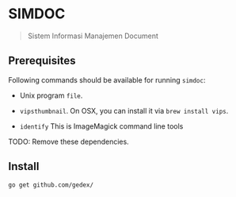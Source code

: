 SIMDOC
======

> Sistem Informasi Manajemen Document

## Prerequisites

Following commands should be available for running `simdoc`:

* Unix program `file`.

* `vipsthumbnail`.
  On OSX, you can install it via `brew install vips`.

* `identify`
  This is ImageMagick command line tools

TODO: Remove these dependencies.

## Install

```
go get github.com/gedex/
```
